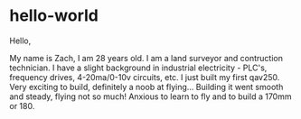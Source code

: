 # hello-world

Hello,

My name is Zach, I am 28 years old. I am a land surveyor and contruction technician. 
I have a slight background in industrial electricity - PLC's, frequency drives, 4-20ma/0-10v circuits, etc.
I just built my first qav250. Very exciting to build, definitely a noob at flying...
Building it went smooth and steady, flying not so much! Anxious to learn to fly and to build a 170mm or 180.
